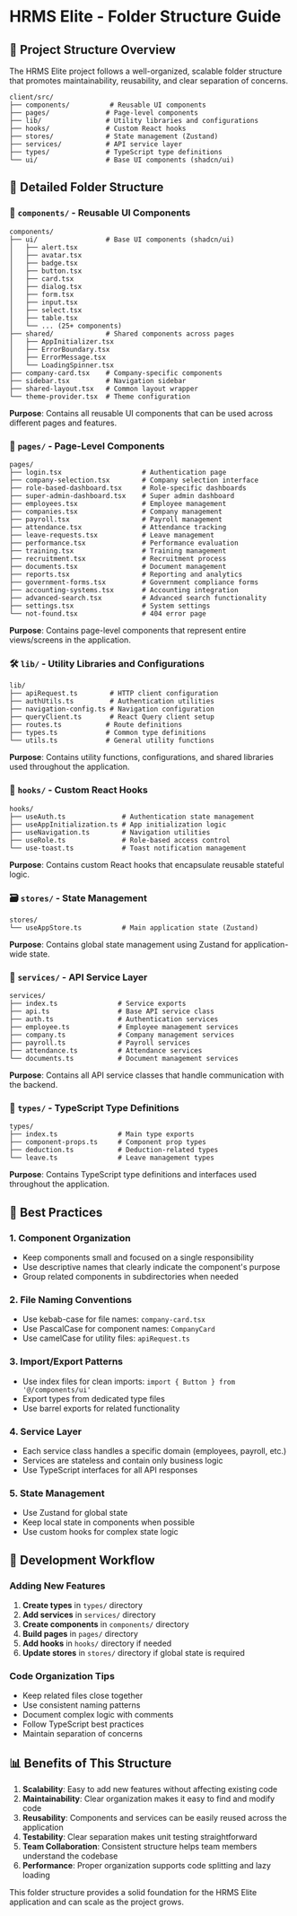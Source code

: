 # HRMS Elite - Folder Structure Guide

## 📁 Project Structure Overview

The HRMS Elite project follows a well-organized, scalable folder structure that promotes maintainability, reusability, and clear separation of concerns.

```
client/src/
├── components/          # Reusable UI components
├── pages/              # Page-level components
├── lib/                # Utility libraries and configurations
├── hooks/              # Custom React hooks
├── stores/             # State management (Zustand)
├── services/           # API service layer
├── types/              # TypeScript type definitions
└── ui/                 # Base UI components (shadcn/ui)
```

## 📂 Detailed Folder Structure

### 🧩 `components/` - Reusable UI Components
```
components/
├── ui/                 # Base UI components (shadcn/ui)
│   ├── alert.tsx
│   ├── avatar.tsx
│   ├── badge.tsx
│   ├── button.tsx
│   ├── card.tsx
│   ├── dialog.tsx
│   ├── form.tsx
│   ├── input.tsx
│   ├── select.tsx
│   ├── table.tsx
│   └── ... (25+ components)
├── shared/             # Shared components across pages
│   ├── AppInitializer.tsx
│   ├── ErrorBoundary.tsx
│   ├── ErrorMessage.tsx
│   └── LoadingSpinner.tsx
├── company-card.tsx    # Company-specific components
├── sidebar.tsx         # Navigation sidebar
├── shared-layout.tsx   # Common layout wrapper
└── theme-provider.tsx  # Theme configuration
```

**Purpose**: Contains all reusable UI components that can be used across different pages and features.

### 📄 `pages/` - Page-Level Components
```
pages/
├── login.tsx                    # Authentication page
├── company-selection.tsx        # Company selection interface
├── role-based-dashboard.tsx     # Role-specific dashboards
├── super-admin-dashboard.tsx    # Super admin dashboard
├── employees.tsx                # Employee management
├── companies.tsx                # Company management
├── payroll.tsx                  # Payroll management
├── attendance.tsx               # Attendance tracking
├── leave-requests.tsx           # Leave management
├── performance.tsx              # Performance evaluation
├── training.tsx                 # Training management
├── recruitment.tsx              # Recruitment process
├── documents.tsx                # Document management
├── reports.tsx                  # Reporting and analytics
├── government-forms.tsx         # Government compliance forms
├── accounting-systems.tsx       # Accounting integration
├── advanced-search.tsx          # Advanced search functionality
├── settings.tsx                 # System settings
└── not-found.tsx                # 404 error page
```

**Purpose**: Contains page-level components that represent entire views/screens in the application.

### 🛠️ `lib/` - Utility Libraries and Configurations
```
lib/
├── apiRequest.ts        # HTTP client configuration
├── authUtils.ts         # Authentication utilities
├── navigation-config.ts # Navigation configuration
├── queryClient.ts       # React Query client setup
├── routes.ts           # Route definitions
├── types.ts            # Common type definitions
└── utils.ts            # General utility functions
```

**Purpose**: Contains utility functions, configurations, and shared libraries used throughout the application.

### 🎣 `hooks/` - Custom React Hooks
```
hooks/
├── useAuth.ts              # Authentication state management
├── useAppInitialization.ts # App initialization logic
├── useNavigation.ts        # Navigation utilities
├── useRole.ts              # Role-based access control
└── use-toast.ts            # Toast notification management
```

**Purpose**: Contains custom React hooks that encapsulate reusable stateful logic.

### 🗃️ `stores/` - State Management
```
stores/
└── useAppStore.ts          # Main application state (Zustand)
```

**Purpose**: Contains global state management using Zustand for application-wide state.

### 🔌 `services/` - API Service Layer
```
services/
├── index.ts               # Service exports
├── api.ts                 # Base API service class
├── auth.ts                # Authentication services
├── employee.ts            # Employee management services
├── company.ts             # Company management services
├── payroll.ts             # Payroll services
├── attendance.ts          # Attendance services
└── documents.ts           # Document management services
```

**Purpose**: Contains all API service classes that handle communication with the backend.

### 📝 `types/` - TypeScript Type Definitions
```
types/
├── index.ts               # Main type exports
├── component-props.ts     # Component prop types
├── deduction.ts           # Deduction-related types
└── leave.ts               # Leave management types
```

**Purpose**: Contains TypeScript type definitions and interfaces used throughout the application.

## 🎯 Best Practices

### 1. **Component Organization**
- Keep components small and focused on a single responsibility
- Use descriptive names that clearly indicate the component's purpose
- Group related components in subdirectories when needed

### 2. **File Naming Conventions**
- Use kebab-case for file names: `company-card.tsx`
- Use PascalCase for component names: `CompanyCard`
- Use camelCase for utility files: `apiRequest.ts`

### 3. **Import/Export Patterns**
- Use index files for clean imports: `import { Button } from '@/components/ui'`
- Export types from dedicated type files
- Use barrel exports for related functionality

### 4. **Service Layer**
- Each service class handles a specific domain (employees, payroll, etc.)
- Services are stateless and contain only business logic
- Use TypeScript interfaces for all API responses

### 5. **State Management**
- Use Zustand for global state
- Keep local state in components when possible
- Use custom hooks for complex state logic

## 🔄 Development Workflow

### Adding New Features
1. **Create types** in `types/` directory
2. **Add services** in `services/` directory
3. **Create components** in `components/` directory
4. **Build pages** in `pages/` directory
5. **Add hooks** in `hooks/` directory if needed
6. **Update stores** in `stores/` directory if global state is required

### Code Organization Tips
- Keep related files close together
- Use consistent naming patterns
- Document complex logic with comments
- Follow TypeScript best practices
- Maintain separation of concerns

## 📊 Benefits of This Structure

1. **Scalability**: Easy to add new features without affecting existing code
2. **Maintainability**: Clear organization makes it easy to find and modify code
3. **Reusability**: Components and services can be easily reused across the application
4. **Testability**: Clear separation makes unit testing straightforward
5. **Team Collaboration**: Consistent structure helps team members understand the codebase
6. **Performance**: Proper organization supports code splitting and lazy loading

This folder structure provides a solid foundation for the HRMS Elite application and can scale as the project grows. 